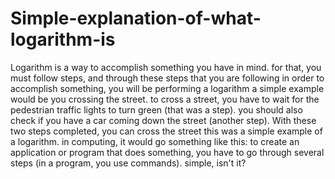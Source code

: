 # Simple-explanation-of-what-logarithm-is
Logarithm is a way to accomplish something you have in mind. for that, you must follow steps, and through these steps that you are following in order to accomplish something, you will be performing a logarithm
a simple example would be you crossing the street. to cross a street, you have to wait for the pedestrian traffic lights to turn green (that was a step). you should also check if you have a car coming down the street (another step). With these two steps completed, you can cross the street
this was a simple example of a logarithm. in computing, it would go something like this: to create an application or program that does something, you have to go through several steps (in a program, you use commands). simple, isn't it?
